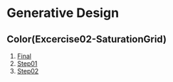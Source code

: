 # Generative Design

## Color(Excercise02-SaturationGrid)

1. [Final](Step(Final))
2. [Step01](Step01)
3. [Step02](Step02)
